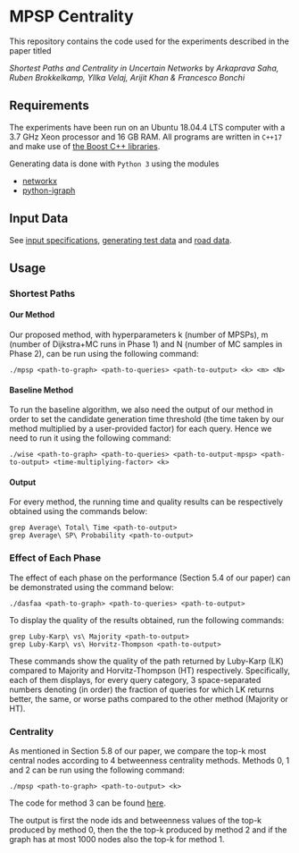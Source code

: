 
# MPSP Centrality

This repository contains the code used for the experiments described in the paper titled

_Shortest Paths and Centrality in Uncertain Networks_
by
_Arkaprava Saha, Ruben Brokkelkamp, Yllka Velaj, Arijit Khan & Francesco Bonchi_

## Requirements
The experiments have been run on an Ubuntu 18.04.4 LTS computer with a 3.7 GHz Xeon processor and 16 GB RAM. All programs are written in `C++17` and make use of [the Boost C++ libraries](https://www.boost.org/).

Generating data is done with `Python 3` using the modules
- [networkx](https://networkx.github.io/)
- [python-igraph](https://igraph.org/python/)

## Input Data
See [input specifications](data/README.md), [generating test data](data/Synthetic/README.md) and [road data](data/Real/Road/README.md).

## Usage

### Shortest Paths

#### Our Method
Our proposed method, with hyperparameters k (number of MPSPs), m (number of Dijkstra+MC runs in Phase 1) and N (number of MC samples in Phase 2), can be run using the following command:
```
./mpsp <path-to-graph> <path-to-queries> <path-to-output> <k> <m> <N>
```

#### Baseline Method
To run the baseline algorithm, we also need the output of our method in order to set the candidate generation time threshold (the time taken by our method multiplied by a user-provided factor) for each query. Hence we need to run it using the following command:
```
./wise <path-to-graph> <path-to-queries> <path-to-output-mpsp> <path-to-output> <time-multiplying-factor> <k>
```

#### Output
For every method, the running time and quality results can be respectively obtained using the commands below:
```
grep Average\ Total\ Time <path-to-output>
grep Average\ SP\ Probability <path-to-output>
```

### Effect of Each Phase
The effect of each phase on the performance (Section 5.4 of our paper) can be demonstrated using the command below:
```
./dasfaa <path-to-graph> <path-to-queries> <path-to-output>
```
To display the quality of the results obtained, run the following commands:
```
grep Luby-Karp\ vs\ Majority <path-to-output>
grep Luby-Karp\ vs\ Horvitz-Thompson <path-to-output>
```
These commands show the quality of the path returned by Luby-Karp (LK) compared to Majority and Horvitz-Thompson (HT) respectively. Specifically, each of them displays, for every query category, 3 space-separated numbers denoting (in order) the fraction of queries for which LK returns better, the same, or worse paths compared to the other method (Majority or HT).

### Centrality
As mentioned in Section 5.8 of our paper, we compare the top-k most central nodes according to 4 betweenness centrality methods. Methods 0, 1 and 2 can be run using the following command:
```
./mpsp <path-to-graph> <path-to-output> <k>
```
The code for method 3 can be found [here](https://github.com/XNetLab/ProbGraphBetwn).

The output is first the node ids and betweenness values of the top-k produced by method 0, then the the top-k produced by method 2 and if the graph has at most 1000 nodes also the top-k for method 1.

